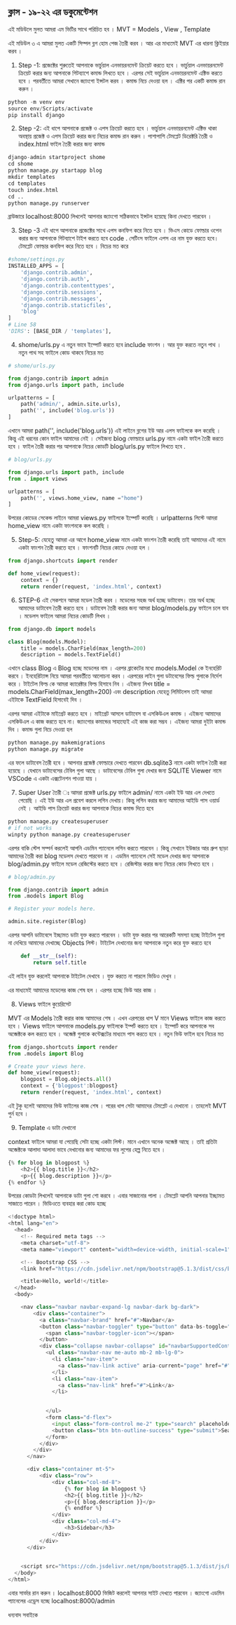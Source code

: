## ক্লাস - ১৯-২২ এর ডকুমেন্টেশন
 
এই মডিউলে মুলত আমরা এম ভিটির সাথে পরিচিত হব । MVT = Models , View , Template

এই মডিউল ৩ এ আমরা মুলত একটি সিম্পল ব্লগ হোম পেজ তৈরী করব । আর এর মাধ্যমেই MVT এর ধারনা ক্লিইয়ার করব । 

1.  Step -1: প্রজেক্টের শুরুতেই আপনাকে ভার্চুয়াল এনভায়রনমেন্ট ক্রিয়েট করতে হবে । ভার্চুয়াল এনভায়রনমেন্ট ক্রিয়েট করার জন্য আপনাকে গিটব্যাশে কমান্ড লিখতে হবে । এরপর সেই ভার্চুয়াল এনভায়রনমেন্ট এক্টিভ করতে হবে । পরবর্তীতে আমরা সেখানে জ্যাংগো ইন্সটল করব । কমান্ড নিচে দেওয়া হল । এক্টির পর একটি কমান্ড রান করুন । 

```python 
python -m venv env
source env/Scripts/activate
pip install django
```
2. Step -2: এই ধাপে আপনাকে প্রজেক্ট ও এপস ক্রিয়েট করতে হবে । ভার্চুয়াল এনভায়রনমেন্ট এক্টিভ থাকা অবস্থায় প্রজেক্ট ও এপস ক্রিয়েট করার জন্য নিচের কমান্ড রান করুন ।  পাশাপাশি টেমপ্লেট ডিরেক্টরি তৈরী ও index.html ফাইল তৈরী করার জন্য কমান্ড 
```python
django-admin startproject shome
cd shome 
python manage.py startapp blog
mkdir templates
cd templates 
touch index.html
cd ..
python manage.py runserver
```

ব্রাউজারে localhost:8000 লিখলেই আপনার জ্যাংগো সঠিকভাবে ইন্সটল হয়েছে কিনা দেখতে পারবেন । 

3. Step -3 এই ধাপে আপনাকে প্রজেক্টের সাথে এপস কনফিগ করে নিতে হবে । ভিএস কোডে ফোল্ডার ওপেন করার জন্য আপনাকে গিটব্যাশে টাইপ করতে হবে code . সেটিংস ফাইলে এপস এর নাম যুক্ত করতে হবে। টেমপ্লেট ফোল্ডার কনফিগ করে নিতে হবে । নিচের মত করে 

```python 
#shome/settings.py
INSTALLED_APPS = [
    'django.contrib.admin',
    'django.contrib.auth',
    'django.contrib.contenttypes',
    'django.contrib.sessions',
    'django.contrib.messages',
    'django.contrib.staticfiles',
    'blog'
]
# Line 58 
'DIRS': [BASE_DIR / 'templates'],
```

4. shome/urls.py এ নতুন ভাবে ইম্পোর্ট করতে হবে include ফাংশন । আর যুক্ত করতে নতুন পাথ । নতুন পাথ সহ ফাইলে কোড থাকবে নিচের মত 

```python
# shome/urls.py

from django.contrib import admin
from django.urls import path, include

urlpatterns = [
    path('admin/', admin.site.urls),
    path('', include('blog.urls'))
]
```

এখানে আমরা path('', include('blog.urls')) এই লাইনে ব্লগের ইউ আর এলস ফাইলকে কল করেছি । কিন্তু এই ধরনের কোন ফাইল আমাদের নেই । সেইজন্য blog ফোল্ডারে urls.py নামে একটা ফাইল তৈরী করতে হবে । ফাইল তৈরী করার পর আপনাকে নিচের কোডটি blog/urls.py ফাইলে লিখতে হবে . 

```python 
# blog/urls.py 

from django.urls import path, include
from . import views

urlpatterns = [
    path('', views.home_view, name ="home")
]

```

উপরের কোডের সেকেন্ড লাইনে আমরা views.py ফাইলকে ইম্পোর্ট করেছি । urlpatterns লিস্টে আমরা home_view নামে একটা ফাংশনকে কল করেছি । 

5. Step-5: যেহেতু আমরা এর আগে home_view নামে একটা ফাংশন তৈরী করেছি তাই আমাদের এই নামে একটা ফাংশন তৈরী করতে হবে । ফাংশনটি নিচের কোডে দেওয়া হল । 


```python
from django.shortcuts import render

def home_view(request):
    context = {}
    return render(request, 'index.html', context)
```

6. STEP-6 এই সেকশনে আমরা মডেল তৈরী করব । মডেলের সহজ অর্থ হচ্ছে ডাটাবেস। তার অর্থ হচ্ছে আমাদের ডাটাবেস তৈরী করতে হবে । ডাটাবেস তৈরী করার জন্য আমরা blog/models.py ফাইলে চলে যাব । মডেলস ফাইলে আমরা নিচের কোডটি লিখব । 

```python
from django.db import models

class Blog(models.Model):
    title = models.CharField(max_length=200)
    description = models.TextField()
```

এখানে  class Blog এ Blog হচ্ছে মডেলের নাম ।  এরপর ব্রাকেটের মধ্যে models.Model কে ইনহেরিট করবে । ইনহেরিট্যান্স নিয়ে আমরা পরবর্তীতে আলোচনা করব । এরপরের লাইন গুলা ডটাবেসের ফিল্ড গুলাকে নির্দেশ করে । টাইটেল ফিল্ড কে আমরা ক্যারেক্টার ফিল্ড হিসাবে নিব । এইজন্য লিখব title = models.CharField(max_length=200) এবং description যেহেতু লিমিটলেস তাই আমরা এইটাকে TextField হিসাবেই দিব । 

এরপর আমরা এইটাকে মাইগ্রেট করতে হবে । মাইগ্রেট আসলে ডাটাবেস বা এসকিউএল কমান্ড । এইজন্য আমাদের এসকিউএল এ কাজ করতে হবে না। জ্যাংগোর কমান্ডের সাহায্যেই এই কাজ করা সম্ভব । এইজন্য আমরা দুইটা কমান্ড দিব । কমান্ড গুলা নিচে দেওয়া হল

```python 
python manage.py makemigrations 
python manage.py migrate
```

এর ফলে ডাটাবেস তৈরী হবে । আপনার প্রজেক্ট ফোল্ডারে দেখতে পারবেন db.sqlite3 নামে একটা ফাইল তৈরী করা হয়েছে । যেখানে ডাটাবেসের টেবিল গুলা আছে । ডাটাবেসের টেবিল গুলা দেখার জন্য SQLITE Viewer নামে VSCode এ একটা এক্সটেনশন পাওয়া যায় । 


7. Super User তৈরী ঃ আমরা প্রজেক্ট urls.py ফাইলে admin/ নামে একটা ইউ আর এল দেখতে পেয়েছি । এই ইউ আর এল প্রবেশ করলে লগিন দেখায়। কিন্তু লগিন করার জন্য আমাদের আইডি পাস ওয়ার্ড নেই । আইডি পাস ক্রিয়েট করার জন্য আপনাকে নিচের কমান্ড দিতে হবে 

```python
python manage.py createsuperuser
# if not works
winpty python manage.py createsuperuser
```

এরপর বাকি স্টেপ সম্পর্ন করলেই আপনি এডমিন প্যানেলে লগিন করতে পারবেন । কিন্তু সেখানে ইউজার আর গ্রুপ ছাড়া আমাদের তৈরী করা blog মডেলস দেখতে পারবেন না । এডমিন প্যানেলে সেই মডেল দেখার জন্য আপনাকে blog/admin.py ফাইলে মডেল রেজিস্টের করতে হবে । রেজিস্টার করার জন্য নিচের কোড লিখতে হবে । 

```python
# blog/admin.py 

from django.contrib import admin
from .models import Blog

# Register your models here.

admin.site.register(Blog)
```
এরপর আপনি ডাটাবেসে ইচ্ছামত ডাটা যুক্ত করতে পারবেন । ডাটা যুক্ত করার পর আরেকটি সমস্যা হচ্ছে টাইটেল গুলা না দেখিয়ে আমাদের দেখাচ্ছে Objects লিস্ট। টাইটেল দেখানোর জন্য আপনাকে নতুন করে যুক্ত করতে হবে 

```python
    def __str__(self):
        return self.title
```

এই লাইন যুক্ত করলেই আপনাকে টাইটেল দেখাবে । যুক্ত করতে না পারলে ভিডিও দেখুন । 



এর মাধ্যমেই আমাদের মডেলের কাজ শেষ হল । এরপর হচ্ছে ভিউ আর কাজ । 


8. Views ফাইলে কুয়েরিসেট 

MVT এর Models তৈরী করার কাজ আমাদের শেষ । এখন এরপরের ধাপ V মানে Views ফাইলে কাজ করতে হবে । Views ফাইলে আপনাকে models.py ফাইলকে ইম্পর্ট করতে হবে । ইম্পোর্ট করে আপনাকে সব অব্জেক্টকে কল করতে হবে । অব্জেক্ট গুলাকে কন্টেক্সটের মাধ্যমে পাস করতে হবে । নতুন ভিউ ফাইল হবে নিচের মত 

```python
from django.shortcuts import render
from .models import Blog

# Create your views here.
def home_view(request):
    blogpost = Blog.objects.all()
    context = {'blogpost':blogpost}
    return render(request, 'index.html', context)
```
এই টুকু হলেই আমাদের ভিউ ফাইলের কাজ শেষ । পরের ধাপ সেটা আমাদের টেমপ্লেট এ দেখানো । তাহলেই MVT পুর্ন হবে । 

9. Template এ ডাটা দেখানো 

context ফাইলে আমরা যা পেয়েছি সেটা হচ্ছে একটা লিস্ট। মানে এখানে অনেক অব্জেক্ট আছে । তাই প্রতিটা অব্জেক্টকে আলাদা আলাদা ভাবে দেখানোর জন্য আমাদের ফর লুপের হেল্প নিতে হবে । 

```python
{% for blog in blogpost %}
    <h2>{{ blog.title }}</h2>
    <p>{{ blog.description }}</p>
{% endfor %}
```

উপরের কোডটা লিখলেই আপনাকে ডাটা গুলা শো করবে । এবার সাজানোর পালা । টেমপ্লেট আপনি আপনার ইচ্ছামত সাজাতে পারেন । ভিডিওতে ব্যবহার করা কোড হচ্ছে 

```python 
<!doctype html>
<html lang="en">
  <head>
    <!-- Required meta tags -->
    <meta charset="utf-8">
    <meta name="viewport" content="width=device-width, initial-scale=1">

    <!-- Bootstrap CSS -->
    <link href="https://cdn.jsdelivr.net/npm/bootstrap@5.1.3/dist/css/bootstrap.min.css" rel="stylesheet" integrity="sha384-1BmE4kWBq78iYhFldvKuhfTAU6auU8tT94WrHftjDbrCEXSU1oBoqyl2QvZ6jIW3" crossorigin="anonymous">

    <title>Hello, world!</title>
  </head>
  <body>

    <nav class="navbar navbar-expand-lg navbar-dark bg-dark">
        <div class="container">
          <a class="navbar-brand" href="#">Navbar</a>
          <button class="navbar-toggler" type="button" data-bs-toggle="collapse" data-bs-target="#navbarSupportedContent" aria-controls="navbarSupportedContent" aria-expanded="false" aria-label="Toggle navigation">
            <span class="navbar-toggler-icon"></span>
          </button>
          <div class="collapse navbar-collapse" id="navbarSupportedContent">
            <ul class="navbar-nav me-auto mb-2 mb-lg-0">
              <li class="nav-item">
                <a class="nav-link active" aria-current="page" href="#">Home</a>
              </li>
              <li class="nav-item">
                <a class="nav-link" href="#">Link</a>
              </li>

 
            </ul>
            <form class="d-flex">
              <input class="form-control me-2" type="search" placeholder="Search" aria-label="Search">
              <button class="btn btn-outline-success" type="submit">Search</button>
            </form>
          </div>
        </div>
      </nav>

      <div class="container mt-5">
          <div class="row">
              <div class="col-md-8">
                  {% for blog in blogpost %}
                  <h2>{{ blog.title }}</h2>
                  <p>{{ blog.description }}</p>
                  {% endfor %}
              </div>
              <div class="col-md-4">
                  <h3>Sidebar</h3>
              </div>
          </div>
      </div>

    
    <script src="https://cdn.jsdelivr.net/npm/bootstrap@5.1.3/dist/js/bootstrap.bundle.min.js" integrity="sha384-ka7Sk0Gln4gmtz2MlQnikT1wXgYsOg+OMhuP+IlRH9sENBO0LRn5q+8nbTov4+1p" crossorigin="anonymous"></script>
  </body>
</html>
```

এবার সার্ভার রান করুন । localhost:8000 ভিজিট করলেই আপনার সাইট দেখতে পারবেন ।  জ্যাংগো এডমিন প্যানেলের এড্রেস হচ্ছে localhost:8000/admin 

ধন্যবাদ সবাইকে 








